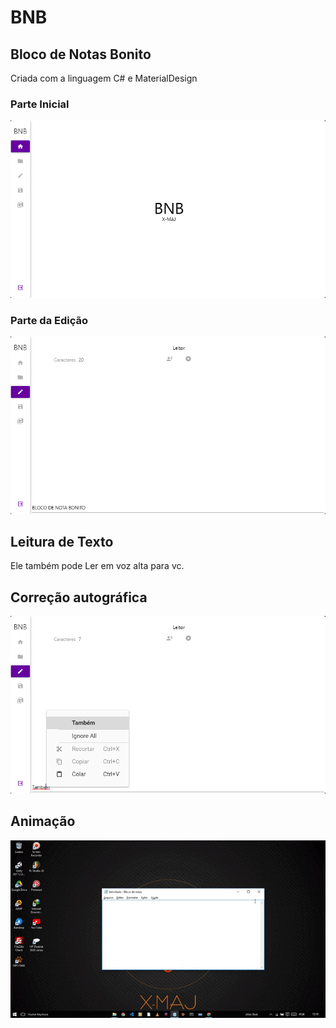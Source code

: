 # BNB
## Bloco de Notas Bonito

Criada com a linguagem C#  e MaterialDesign
### Parte Inicial
![Imagem da parte inicial](bnbhome.png)
### Parte da Edição 
![Imagem da parte da edi ](bnbeditor.png)

## Leitura de Texto
Ele também pode Ler em voz alta para vc.
## Correção  autográfica
![Corrigir](bnberro.png)

## Animação
![animação](BNB.gif)
